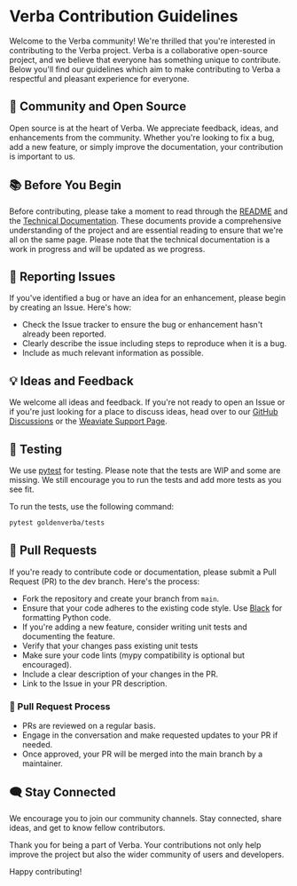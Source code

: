 # Verba Contribution Guidelines

Welcome to the Verba community! We're thrilled that you're interested in contributing to the Verba project. Verba is a collaborative open-source project, and we believe that everyone has something unique to contribute. Below you'll find our guidelines which aim to make contributing to Verba a respectful and pleasant experience for everyone.

## 🌟 Community and Open Source

Open source is at the heart of Verba. We appreciate feedback, ideas, and enhancements from the community. Whether you're looking to fix a bug, add a new feature, or simply improve the documentation, your contribution is important to us.

## 📚 Before You Begin

Before contributing, please take a moment to read through the [README](https://github.com/weaviate/Verba/README.md) and the [Technical Documentation](https://github.com/weaviate/Verba/TECHNICAL.md). These documents provide a comprehensive understanding of the project and are essential reading to ensure that we're all on the same page. Please note that the technical documentation is a work in progress and will be updated as we progress.

## 🐛 Reporting Issues

If you've identified a bug or have an idea for an enhancement, please begin by creating an Issue. Here's how:

- Check the Issue tracker to ensure the bug or enhancement hasn't already been reported.
- Clearly describe the issue including steps to reproduce when it is a bug.
- Include as much relevant information as possible.

## 💡 Ideas and Feedback

We welcome all ideas and feedback. If you're not ready to open an Issue or if you're just looking for a place to discuss ideas, head over to our [GitHub Discussions](https://github.com/weaviate/Verba/discussions) or the [Weaviate Support Page](https://forum.weaviate.io/).

## 🧪 Testing

We use [pytest](https://docs.pytest.org) for testing. Please note that the tests are WIP and some are missing. We still encourage you to run the tests and add more tests as you see fit.

To run the tests, use the following command:

```bash
pytest goldenverba/tests
```

## 📝 Pull Requests

If you're ready to contribute code or documentation, please submit a Pull Request (PR) to the dev branch. Here's the process:

- Fork the repository and create your branch from `main`.
- Ensure that your code adheres to the existing code style. Use [Black](https://github.com/psf/black) for formatting Python code.
- If you're adding a new feature, consider writing unit tests and documenting the feature.
- Verify that your changes pass existing unit tests
- Make sure your code lints (mypy compatibility is optional but encouraged).
- Include a clear description of your changes in the PR.
- Link to the Issue in your PR description.

### 🔄 Pull Request Process

- PRs are reviewed on a regular basis.
- Engage in the conversation and make requested updates to your PR if needed.
- Once approved, your PR will be merged into the main branch by a maintainer.

## 🗨️ Stay Connected

We encourage you to join our community channels. Stay connected, share ideas, and get to know fellow contributors.

Thank you for being a part of Verba. Your contributions not only help improve the project but also the wider community of users and developers.

Happy contributing!

